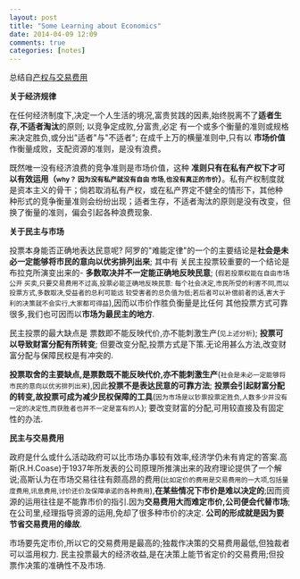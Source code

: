 ```yaml
---
layout: post
title: "Some Learning about Economics"
date: 2014-04-09 12:09
comments: true
categories: [notes]
---
```

   总结自[产权与交易费用](http://www.oklink.net/a/0011/1101/mgzy/003.htm)
   
   **关于经济规律**
   
在任何经济制度下,决定一个人生活的境况,富贵贫践的因素,始终脱离不了**适者生存,不适者淘汰**的原则; 以竞争定成败,分富贵,必定
有一个或多个衡量的准则或规格来决定胜负,或分出"适者"与"不适者"; 在成千上万的横量准则中,只有以 **市场价值** 作衡量成败，支配资源的准则，是没有浪费。

既然唯一没有经济浪费的竞争准则是市场价值，这种 **准则只有在私有产权下才可以有效运用（<small>why？ 因为没有私产就没有自由
市场,也没有真正的市价</small>）**。私有产权制度就是资本主义的骨干；倘若取消私有产权，或在私产界定不健全的情形下，其他种
种形式的竞争衡量准则会纷纷出现；适者生存，不适者淘汰的原则是没有改变，但换了衡量的准则，偏会引起各种浪费现象.

   **关于民主与市场**
   
投票本身能否正确地表达民意呢? 阿罗的"难能定律"的一个的主要结论是**社会是未必一定能够将市民的意向以优劣排列出来**; 其中有
关民主投票较重要的一个结论是布拉克所演变出来的- **多数取决并不一定能正确地反映民意**; (<small>假若投票权能在自由市场公开
买卖,只要交易费用不过高,投票必能正确地反映民意: 每个社会决定,市民所受的利害不同,而以投票方式,多数取决,受益者的总利可能远
较受害者的总负值为低;若后者可以补偿前者的话,害大于利的决策就不会实行,大家都可得益</small>),因而以市价作胜负衡量是比任何
其他投票方式可靠很多,我们也可因而以**市场为最民主的地方**.

民主投票的最大缺点是 票数即不能反映代价,亦不能刺激生产(<small>见上述分析</small>); **投票可以导致财富分配有所转变**; 但要改变分配,投票方式是下策.无论用甚么方法,改变财富分配与保障民权是有冲突的.

**投票取舍的主要缺点,是票数既不能反映代价,亦不能刺激生产**(<small>社会是未必一定能够将市民的意向以优劣排列出来</small>),因此**投票不是表达民意的可靠方法**;
**投票会引起财富分配的转变,故投票可成为减少民权保障的工具**(<small>因为市场是以钞票投票定胜负,人数多少并没有一定的决定性,而获胜者也并不一定是富有的人</small>); 要改变财富的分配,可用较直接及有固定性的办法.
   
   **民主与交易费用**
   
政府是什么或什么活动政府可以比市场办事较有效率,经济学仍未有肯定的答案.高斯(R.H.Coase)于1937年所发表的公司原理所推演出来的政府理论提供了一个解说;高斯认为在市场交易往往有颇高昂的费用(<small>比如定价的费用是交易费用的一大项,包括量度费用,讯息费用,讨价还价及保障承诺的各种费用</small>),**在某些情况下市价是难以决定的**;因而资源的运用往往是不能靠市价的指引.因为**交易费用大而难定市价,公司便会代替市场**;在公司里,经理指导资源的运用,免却了很多种市价的决定. **公司的形成就是因为要节省交易费用的缘故**.
   
市场要先定市价,所以它的交易费用是最高的;独裁作决策的交易费用最低,但独裁者可以滥用权力. 民主投票最大的经济收益,是在决策上能节省定价的交易费用;但投票作决策的准确性不及市场.
   
       
   
   


